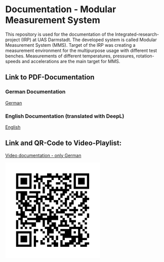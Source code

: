 # Documentation - Modular Measurement System
This repository is used for the documentation of the Integrated-research-project (IRP) at UAS Darmstadt. The developed system is called Modular Measurement System (MMS).
Target of the IRP was creating a measurement environment for the multipurpose usage with different test benches.  Measurements of different temperatures, pressures, 
rotation-speeds and accelerations are the main target for MMS. 

## Link to PDF-Documentation
### German Documentation
[German](/documentation/IRP_Documentation_Steffen-Raab_DE.pdf)

### English Documentation (translated with DeepL)
[English](/documentation/IRP_Documentation_Steffen-Raab_EN.pdf)

## Link and QR-Code to Video-Playlist:
[Video documentation - only German](https://youtube.com/playlist?list=PLtG14c84NRPkzPjo4YDjPBqea8d7GSE9G)

![Verlinkung zur YT Playlist](/images/YouTube_Playlist.png)
